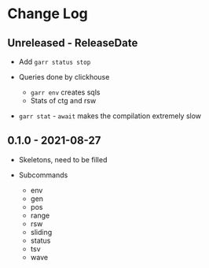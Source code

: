 # Change Log

## Unreleased - ReleaseDate

* Add `garr status stop`

* Queries done by clickhouse
  * `garr env` creates sqls
  * Stats of ctg and rsw

* `garr stat` - `await` makes the compilation extremely slow

## 0.1.0 - 2021-08-27

* Skeletons, need to be filled

* Subcommands
  * env
  * gen
  * pos
  * range
  * rsw
  * sliding
  * status
  * tsv
  * wave

